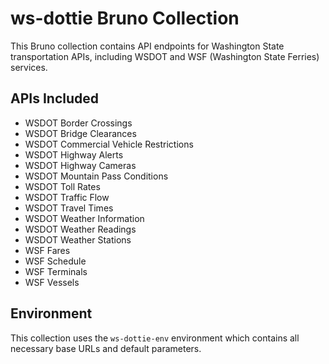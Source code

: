 # ws-dottie Bruno Collection

This Bruno collection contains API endpoints for Washington State transportation APIs, including WSDOT and WSF (Washington State Ferries) services.

## APIs Included

- WSDOT Border Crossings
- WSDOT Bridge Clearances
- WSDOT Commercial Vehicle Restrictions
- WSDOT Highway Alerts
- WSDOT Highway Cameras
- WSDOT Mountain Pass Conditions
- WSDOT Toll Rates
- WSDOT Traffic Flow
- WSDOT Travel Times
- WSDOT Weather Information
- WSDOT Weather Readings
- WSDOT Weather Stations
- WSF Fares
- WSF Schedule
- WSF Terminals
- WSF Vessels

## Environment

This collection uses the `ws-dottie-env` environment which contains all necessary base URLs and default parameters.